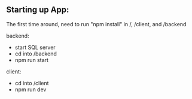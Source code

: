 ## Starting up App:

The first time around, need to run "npm install" in /, /client, and /backend

backend:

- start SQL server
- cd into /backend
- npm run start

client:

- cd into /client
- npm run dev

